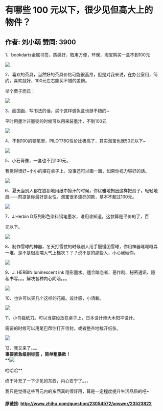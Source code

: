 # 有哪些 100 元以下，很少见但高大上的物件？
## 作者: 刘小萌  赞同: 3900
1、bookdarts金属书签，质感好，取用方便，环保，淘宝购买一盒不到100元

![](http://pic2.zhimg.com/e0711ded5937fb71e049535664a2ba53_b.jpg)



2、喜欢的茶具，当然好的茶具价格可能很高昂，但是对我来说，在办公室用，简约，喜欢就好，100元左右能买不错的盖碗。

  

举个栗子而已：

![](http://pic1.zhimg.com/2517f3fdd25c026ae185c83bc8bd484f_b.jpg)

  

3、画国画、写书法的话，买个这样调色盒也挺不错的~

平时用墨汁非墨锭的时候可以用来装墨汁，不到100元

![](http://pic3.zhimg.com/cb095fcddfd84764f7a4124339f8fc9f_b.jpg)

  

4、不到100的钢笔里，PILOT78G性价比极高了，其实淘宝也就50元以下~

![](http://pic3.zhimg.com/42f899389bf21e0c1ac42d8b6b060ce3_b.jpg)

  

5、小石膏像，一套也不到100元。

我觉得很好~小小的摆在桌子上，没事还可以画一画，如果你视力够好的话。

![](http://pic3.zhimg.com/04442764398199bf8cd10d564276746e_b.jpg)

  

6、夏天当别人都在狼狈地用纸巾擦汗的时候，你优雅地掏出这样把扇子，轻轻地扇——前提是你最好是女性。淘宝很多漂亮的款，基本不超过100元。

![](http://pic4.zhimg.com/bc2601b97b69421b9bd1399f52c478a1_b.jpg)

  

7、J.Herbin D系列彩色染料钢笔墨水，谁用谁知道，这款算是平价的了，百

元以下。

![](http://pic1.zhimg.com/3c269828a5464b171cc39e67b264745c_b.jpg)

  

8、制作雪球的神器，冬天打雪仗的时候别人用手慢慢团雪球，你用神器哐哐哐弄一堆，是不是很高端大气上档次？？？说不是的那些人，小心我砸你。

![](http://pic1.zhimg.com/18ac0e1601f82d741f1a33d1d8b3e3cc_b.jpg)

  

9、J. HERBIN luninescent ink 隐形墨水。适合暗恋者、恶作剧、秘密通讯、隐私书写。。。解决各种内心阴暗。。。

![](http://pic2.zhimg.com/919ba363553729975ea6e5f2da843389_b.jpg)

  

10、也许可以买几个这样的花瓶。设计感，小清新。

![](http://pic1.zhimg.com/2f5a276e5dc54a161f4fee90d2d3be03_b.jpg)

  
  
  
11、小鸟裁纸刀。可以当摆设放在桌子上，日本设计师大木阳平设计。

需要的时候可以用尾巴帮你打开信封，或者整齐地裁开纸张。  

![](http://pic3.zhimg.com/7cc89e74a7ce31a70df304152b819b0e_b.jpg)

  
  
12、我又来了。。。  
**事要紧急级别标签 ，简单粗暴款！**   
**![](http://pic1.zhimg.com/5bbacfd10f1d6737074b141538a6eb5a_b.jpg)

 哈哈哈**   
  
  

终于补充了一下少见的东西，内心安宁了。。。

我只是觉得这些百元内的东西真的很好用，算是一定程度提升生活品质的吧~

#### 原链接: http://www.zhihu.com/question/23054572/answer/23523822